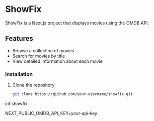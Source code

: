 # ShowFix
ShowFix is a Next.js project that displays movies using the OMDB API.

## Features

- Browse a collection of movies
- Search for movies by title
- View detailed information about each movie

### Installation

1. Clone the repository:

   ```bash
   git clone https://github.com/your-username/showfix.git
   
cd showfix

NEXT_PUBLIC_OMDB_API_KEY=your-api-key
